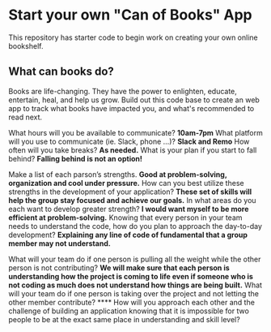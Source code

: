 # Start your own "Can of Books" App

This repository has starter code to begin work on creating your own online bookshelf.

## What can books do?

Books are life-changing. They have the power to enlighten, educate, entertain, heal, and help us grow. Build out this code base to create an web app to track what books have impacted you, and what's recommended to read next.

What hours will you be available to communicate? **10am-7pm**
What platform will you use to communicate (ie. Slack, phone …)? **Slack and Remo**
How often will you take breaks? **As needed.**
What is your plan if you start to fall behind? **Falling behind is not an option!**

Make a list of each parson’s strengths. **Good at problem-solving, organization and cool under pressure.**
How can you best utilize these strengths in the development of your application? **These set of skills will help the group stay focused and achieve our goals.**
In what areas do you each want to develop greater strength? **I would want myself to be more efficient at problem-solving.**
Knowing that every person in your team needs to understand the code, how do you plan to approach the day-to-day development? **Explaining any line of code of fundamental that a group member may not understand.**

What will your team do if one person is pulling all the weight while the other person is not contributing? **We will make sure that each person is understanding how the project is coming to life even if someone who is not coding as much does not understand how things are being built.**
What will your team do if one person is taking over the project and not letting the other member contribute? ****
How will you approach each other and the challenge of building an application knowing that it is impossible for two people to be at the exact same place in understanding and skill level?